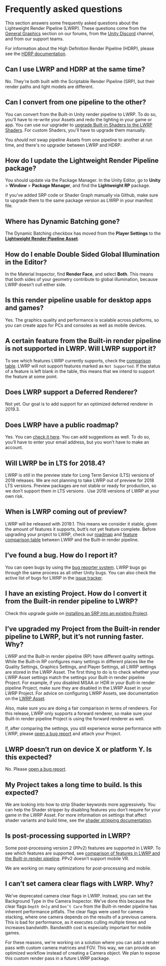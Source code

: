 # Frequently asked questions
This section answers some frequently asked questions about the Lightweight Render Pipeline (LWRP). These questions come from the [General Graphics](https://forum.unity.com/forums/general-graphics.76/) section on our forums, from the [Unity Discord](https://discord.gg/unity) channel, and from our support teams.

For information about the High Definition Render Pipeline (HDRP), please see the [HDRP documentation](https://github.com/Unity-Technologies/ScriptableRenderPipeline/wiki/High-Definition-Render-Pipeline-overview).

## Can I use LWRP and HDRP at the same time?
No. They're both built with the Scriptable Render Pipeline (SRP), but their render paths and light models are different.
## Can I convert from one pipeline to the other?
You can convert from the Built-in Unity render pipeline to LWRP. To do so, you'll have to re-write your Assets and redo the lighting in your game or app. You can use our upgrader to [upgrade Built-in Shaders to the LWRP Shaders](upgrading-your-shaders.md). For custom Shaders, you'll have to upgrade them manually. 

You _should not_ swap pipeline Assets from one pipeline to another at run time, and there's no upgrader between LWRP and HDRP. 

## How do I update the Lightweight Render Pipeline package?
You should update via the Package Manager. In the Unity Editor, go to **Unity** > **Window** > **Package Manager**, and find the **Lightweight RP** package.

If you’ve added SRP code or Shader Graph manually via Github, make sure to upgrade them to the same package version as LWRP in your manifest file.


## Where has Dynamic Batching gone?

The Dynamic Batching checkbox has moved from the **Player Settings** to the [**Lightweight Render Pipeline Asset**](lwrp-asset.md).

## How do I enable Double Sided Global Illumination in the Editor?

In the Material Inspector, find **Render Face**, and select **Both**. This means that both sides of your geometry contribute to global illumination, because LWRP doesn’t cull either side.
## Is this render pipeline usable for desktop apps and games?

Yes. The graphics quality and performance is scalable across platforms, so you can create apps for PCs and consoles as well as mobile devices.


## A certain feature from the Built-in render pipeline is not supported in LWRP. Will LWRP support it?

To see which features LWRP currently supports, check the [comparison table](lwrp-builtin-feature-comparison.md). 
LWRP will not support features marked as `Not Supported`. If the status of a feature is left blank in the table, this means that we intend to support the feature at some point.


## Does LWRP support a Deferred Renderer?
Not yet. Our goal is to add support for an optimized deferred renderer in 2019.3.
## Does LWRP have a public roadmap?
Yes. You can [check it here](https://portal.productboard.com/8ufdwj59ehtmsvxenjumxo82/tabs/3-lightweight-render-pipeline). You can add suggestions as well. To do so, you’ll have to enter your email address, but you won’t have to make an account.

## Will LWRP be in LTS for 2018.4? 

LWRP is still in the preview state for Long Term Service (LTS) versions of 2018 releases. We are not planning to take LWRP out of preview for 2018 LTS versions. Preview packages are not stable or ready for production, so we don’t support them in LTS versions . Use 2018 versions of LWRP at your own risk.
## When is LWRP coming out of preview?
LWRP will be released with 2019.1. This means we consider it stable, given the amount of features it supports, butt’s not yet feature complete. Before upgrading your project to LWRP, check our [roadmap](https://portal.productboard.com/8ufdwj59ehtmsvxenjumxo82/tabs/3-lightweight-render-pipeline) and [feature comparison table](lwrp-builtin-feature-comparison.md) between LWRP and the Built-in render pipeline. 

## I’ve found a bug. How do I report it?
You can open bugs by using the [bug reporter system](https://unity3d.com/unity/qa/bug-reporting). LWRP bugs go through the same process as all other Unity bugs. You can also check the active list of bugs for LWRP in the [issue tracker](https://issuetracker.unity3d.com/product/unity/issues?utf8=%E2%9C%93&package=2&unity_version=&status=1&category=&view=hottest). 

## I have an existing Project. How do I convert it from the Built-in render pipeline to LWRP?
Check this upgrade guide on [installing an SRP into an existing Project](installing-lwrp-into-an-existing-project.md). 

## I’ve upgraded my Project from the Built-in render pipeline to LWRP, but it’s not running faster. Why?

LWRP and the Built-in render pipeline (RP) have different quality settings. While the Built-in RP configures many settings in different places like the Quality Settings, Graphics Settings, and Player Settings, all LWRP settings are stored in the LWRP Asset. The first thing to do is to check whether your LWRP Asset settings match the settings your Built-in render pipeline Project. For example, if you disabled MSAA or HDR in your Built-in render pipeline Project, make sure they are disabled in the LWRP Asset in your LWRP Project. For advice on configuring LWRP Assets, see documentation on the [LWRP Asset](lwrp-asset.md).

Also, make sure you are doing a fair comparison in terms of renderers. For this release, LWRP only supports a forward renderer, so make sure your Built-in render pipeline Project is using the forward renderer as well. 

If, after comparing the settings, you still experience worse performance with LWRP, please [open a bug report](https://unity3d.com/unity/qa/bug-reporting) and attach your Project. 
## LWRP doesn’t run on device X or platform Y. Is this expected?

No. Please [open a bug report](https://unity3d.com/unity/qa/bug-reporting). 

## My Project takes a long time to build. Is this expected?
We are looking into how to strip Shader keywords more aggressively. You can help the Shader stripper by disabling features you don’t require for your game in the LWRP Asset. For more information on settings that affect shader variants and build time, see the [shader stripping documentation](shader-stripping.md). 

## Is post-processing supported in LWRP?
Some post-processing version 2 (PPv2) features are supported in LWRP. To see which features are supported, see [comparison of features in LWRP and the Built-in render pipeline](lwrp-builtin-feature-comparison.md). PPv2 doesn’t support mobile VR.

We are working on many optimizations for post-processing and mobile. 

## I can’t set camera clear flags with LWRP. Why?

We’ve deprecated camera clear flags in LWRP. Instead, you can set the Background Type in the Camera Inspector. 
We’ve done this because the clear flags `Depth Only` and `Don’t Care` from the Built-in render pipeline has inherent performance pitfalls. The clear flags were used for camera stacking, where one camera depends on the results of a previous camera. This is bad for performance, as it executes culling multiple times and increases bandwidth. Bandwidth cost is especially important for mobile games.

For these reasons, we're working on a solution where you can add a render pass with custom camera matrices and FOV. This way, we can provide an optimized workflow instead of creating a Camera object. We plan to expose this custom render pass in a future LWRP package.




